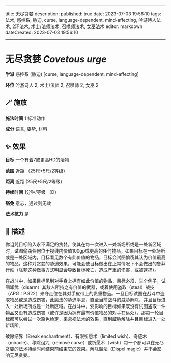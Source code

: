 
---
title: 无尽贪婪
description: 
published: true
date: 2023-07-03 19:56:10
tags: 法术, 惑控系, 胁迫, curse, language-dependent, mind-affecting, 吟游诗人法术, 2环法术, 术士/法师法术, 召唤师法术, 女巫法术
editor: markdown
dateCreated: 2023-07-03 19:56:10

---

# **无尽贪婪** *Covetous urge*

**学派** 惑控系 (胁迫) \[curse, language-dependent, mind-affecting\] 

**环位** 吟游诗人 2, 术士/法师 2, 召唤师 2, 女巫 2

## 🪄 施放

**施法时间** 1 标准动作

**成分** 语言, 姿势, 材料

## ✨ 效果 

**目标** 一个有着7或更高HD的活物 

**范围** 近距 （25尺+5尺/2等级）

**距离** 近距 (25尺+5尺/2等级)  

**持续时间** 1分钟/等级 （D） 

**豁免** 意志，通过则无效

**法术抗力** 是

## 📖 描述

你诅咒目标陷入永不满足的贪婪，使其在每一次进入一处新场所或是一处新区域时，试图偷窃任何位于视线内价值100gp或更高的任何物品。如果目标在一处场所或是一处区域内，目标看见数个有此价值的物品，目标会试图偷窃其认为价值最高的物品。这种对贪婪的胁迫效果，可能会使目标做出在正常情况下不会做出的鲁莽行动（除非这种做事方式明显会导致目标死亡，造成严重的伤害，或被逮捕）。

在战斗中，如果目标见到对手身上拥有如此价值的物品，目标必须，举个例子，试图卸武（disarm）其敌人所持之有价值的武器，或着使用盗取（steal）战技（APG：P.322）来夺走位在其对手皮带上的贵重物品。一旦目标试图在战斗中盗取物品或是造成伤害，此魔法的胁迫平息，直至当前战斗的威胁解除，并且目标进入一处新场所或是一处新区域。在战斗中，受影响的目标如果既没有试图盗取一件物品又没有造成伤害（或许是因为拥有最有价值物品的对手在远处），那每一轮目标都可以尝试一次豁免检定，来忽视法术的效果，直到威胁解除并且目标进入一处新场所。

破除结界（Break enchantment）、有限祈愿术（limited wish）、奇迹术（miracle）、移除诅咒（remove curse）或祈愿术（wish）每一个都可以在无尽贪婪的法术持续时间结束前结束它的效果。解除魔法（Dispel magic）并不会影响无尽贪婪。
    